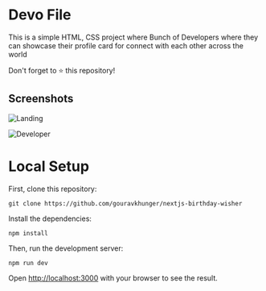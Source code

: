 # Devo File

This is a simple HTML, CSS project where Bunch of Developers where they can showcase their profile card for connect with each other across the world

Don't forget to ⭐️ this repository!

## Screenshots

![Landing](https://user-images.githubusercontent.com/76931120/136331902-bddf79dc-a88c-414e-b12b-59d022520893.png)


![Developer](https://user-images.githubusercontent.com/76931120/136332179-105bd753-a426-45a3-9051-b10df1c5e5c8.png)


# Local Setup

First, clone this repository:
```
git clone https://github.com/gouravkhunger/nextjs-birthday-wisher
```
Install the dependencies:
```
npm install
```
Then, run the development server:
```
npm run dev
```
Open [http://localhost:3000](http://localhost:3000) with your browser to see the result.
